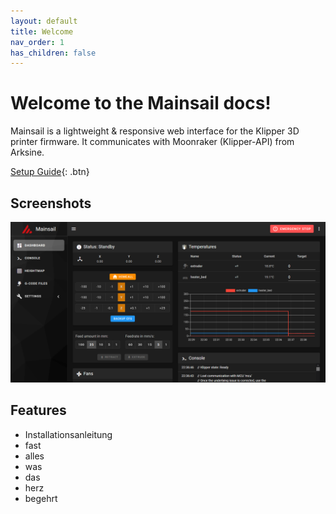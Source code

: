 ```yaml
---
layout: default
title: Welcome
nav_order: 1
has_children: false
---
```


# Welcome to the Mainsail docs!

Mainsail is a lightweight & responsive web interface for the Klipper 3D printer firmware. It communicates with Moonraker (Klipper-API) from Arksine.

[Setup Guide](/setup-guide/index.md){: .btn}

## Screenshots
![Dashboard](assets/img/screenshot.png)

## Features
- Installationsanleitung
- fast
- alles
- was
- das
- herz
- begehrt
